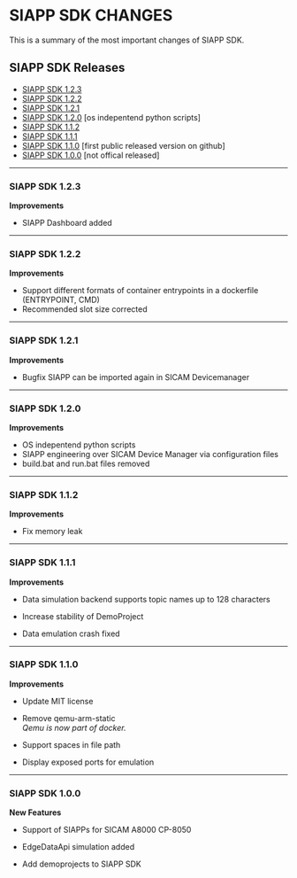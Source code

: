 SIAPP SDK CHANGES
===============

This is a summary of the most important changes of SIAPP SDK.

SIAPP SDK Releases
----------------
 - [SIAPP SDK 1.2.3](#siapp-sdk-123)
 - [SIAPP SDK 1.2.2](#siapp-sdk-122)
 - [SIAPP SDK 1.2.1](#siapp-sdk-121)
 - [SIAPP SDK 1.2.0](#siapp-sdk-120) [os indepentend python scripts]
 - [SIAPP SDK 1.1.2](#siapp-sdk-112) 
 - [SIAPP SDK 1.1.1](#siapp-sdk-111) 
 - [SIAPP SDK 1.1.0](#siapp-sdk-110) [first public released version on github]
 - [SIAPP SDK 1.0.0](#siapp-sdk-100) [not offical released]

-----------

### SIAPP SDK 1.2.3

**Improvements**
*  SIAPP Dashboard added

-----------

### SIAPP SDK 1.2.2

**Improvements**
*  Support different formats of container entrypoints in a dockerfile (ENTRYPOINT, CMD)
*  Recommended slot size corrected

-----------

### SIAPP SDK 1.2.1

**Improvements**
*  Bugfix SIAPP can be imported again in SICAM Devicemanager

-----------

### SIAPP SDK 1.2.0

**Improvements**
*  OS indepentend python scripts
*  SIAPP engineering over SICAM Device Manager via configuration files
*  build.bat and run.bat files removed

-----------

### SIAPP SDK 1.1.2

**Improvements**
*  Fix memory leak

-----------

### SIAPP SDK 1.1.1

**Improvements**
*  Data simulation backend supports topic names up to 128 characters

*  Increase stability of DemoProject

*  Data emulation crash fixed

-----------

### SIAPP SDK 1.1.0

**Improvements**
*  Update MIT license
*  Remove qemu-arm-static<br>
   *Qemu is now part of docker.*

*  Support spaces in file path

*  Display exposed ports for emulation

-----------

### SIAPP SDK 1.0.0

**New Features**
*  Support of SIAPPs for SICAM A8000 CP-8050

*  EdgeDataApi simulation added

*  Add demoprojects to SIAPP SDK
